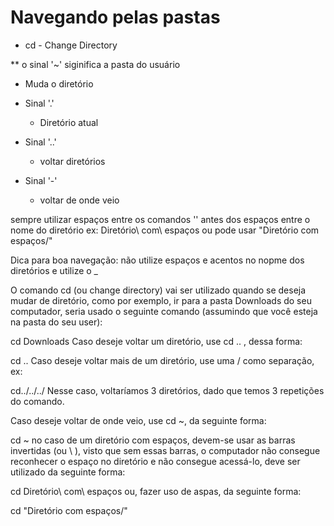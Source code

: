 # Navegando pelas pastas

* cd - Change Directory

** o sinal '~' siginifica a pasta do usuário

* Muda o diretório

* Sinal '.'
    * Diretório atual

* Sinal '..'
    * voltar diretórios

* Sinal '-'
    * voltar de onde veio

sempre utilizar espaços entre os comandos
'\' antes dos espaços entre o nome do diretório
ex: Diretório\ com\ espaços
ou pode usar "Diretório com espaços/"

Dica para boa navegação: não utilize espaços e acentos no nopme dos diretórios e utilize o _


O comando cd (ou change directory) vai ser utilizado quando se deseja mudar de diretório, como por exemplo, ir para a pasta Downloads do seu computador, seria usado o seguinte comando (assumindo que você esteja na pasta do seu user):

cd Downloads
Caso deseje voltar um diretório, use cd .. , dessa forma:

cd ..
Caso deseje voltar mais de um diretório, use uma / como separação, ex:

cd../../../
Nesse caso, voltaríamos 3 diretórios, dado que temos 3 repetições do comando.

Caso deseje voltar de onde veio, use cd ~, da seguinte forma:

cd ~
no caso de um diretório com espaços, devem-se usar as barras invertidas (ou \ ), visto que sem essas barras, o computador não consegue reconhecer o espaço no diretório e não consegue acessá-lo, deve ser utilizado da seguinte forma:

cd Diretório\ com\ espaços
ou, fazer uso de aspas, da seguinte forma:

cd "Diretório com espaços/"
